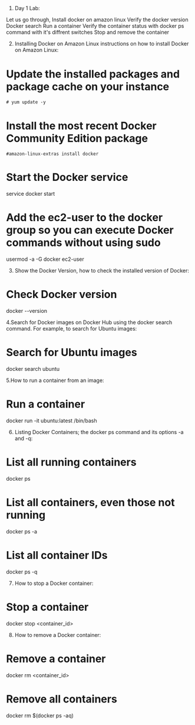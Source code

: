 ## 

1. Day 1 Lab:

Let us go through,
  Install docker on amazon linux
  Verify the docker version
  Docker search
  Run a container
  Verify the container status with docker ps command with it's diffrent switches
  Stop and remove the container   

2. Installing Docker on Amazon Linux instructions on how to install Docker on Amazon Linux:

# Update the installed packages and package cache on your instance
`# yum update -y`

# Install the most recent Docker Community Edition package
`#amazon-linux-extras install docker`

# Start the Docker service
service docker start

# Add the ec2-user to the docker group so you can execute Docker commands without using sudo
usermod -a -G docker ec2-user

3. Show the Docker Version, how to check the installed version of Docker:

# Check Docker version
docker --version

4.Search for Docker images on Docker Hub using the docker search command. For example, to search for Ubuntu images:

# Search for Ubuntu images
docker search ubuntu

5.How to run a container from an image:

# Run a container
docker run -it ubuntu:latest /bin/bash

6. Listing Docker Containers; the docker ps command and its options -a and -q:

# List all running containers
docker ps

# List all containers, even those not running
docker ps -a

# List all container IDs
docker ps -q

7. How to stop a Docker container:

# Stop a container
docker stop <container_id>

8. How to remove a Docker container:

# Remove a container
docker rm <container_id>

# Remove all containers
docker rm $(docker ps -aq)

